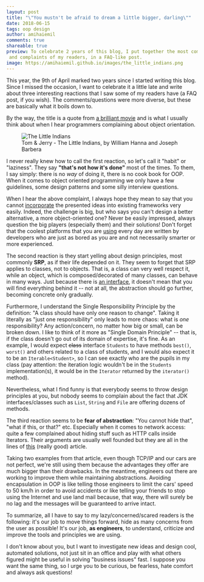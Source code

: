 ```yaml
---
layout: post
title: "\"You mustn't be afraid to dream a little bigger, darling\""
date: 2018-06-15
tags: oop design
author: amihaiemil
comments: true
shareable: true
preview: To celebrate 2 years of this blog, I put together the most common comments
 and complaints of my readers, in a FAQ-like post.
image: https://amihaiemil.github.io/images/the_little_indians.png
---
```


This year, the 9th of April marked two years since I started writing this blog. Since I
missed the occasion, I want to celebrate it a little late and write about three interesting reactions that I saw some of my readers have (a FAQ post, if you wish). The comments/questions were more diverse, but these are basically what it boils down to.

By the way, the title is a quote from [a brilliant movie](https://www.imdb.com/title/tt1375666/) and is what I usually think about when I hear programmers complaining about object orientation.

<figure class="articleimg">
 <img src="{{page.image}}" alt="The Little Indians">
 <figcaption>
 Tom & Jerry - The Little Indians, by  William Hanna and Joseph Barbera
 </figcaption>
</figure>

I never really knew how to call the first reaction, so let's call it "habit" or "laziness". They say **"that's not how it's done"** most of the times. To them, I say simply: there is no *way* of doing it, there is no cook book for OOP. When it comes to object oriented programming we only have a few guidelines, some design patterns and some silly interview questions.

When I hear the above complaint, I always hope they mean to say that you cannot [incorporate](/2018/04/17/dolls-and-maquettes.html) the presented ideas into existing frameworks very easily. Indeed, the challenge is big, but who says you can't design a better alternative, a more object-oriented one? Never be easily impressed, always question the big players (especially them) and their solutions! Don't forget that the coolest platforms that you are [using](/2018/01/24/teach-them-the-language-first.html) every day are written by developers who are just as bored as you are and not necessarily smarter or more experienced.

The second reaction is they start yelling about design principles, most commonly **SRP**, as if their life depended on it. They seem to forget that SRP applies to classes, not to objects. That is, a class can very well respect it, while an object, which is composed/decorated of many classes, can behave in many ways. Just because there is [an interface](/2017/08/12/how-interfaces-are-refactoring-our-code.html), it doesn't mean that you will find everything behind it -- not at all, the abstraction should go further, becoming concrete only gradually.

Furthermore, I understand the Single Responsibility Principle by the definition: "A class should have only one reason to change". Taking it literally as "just one responsibility" only leads to more chaos: what is *one* responsibility? Any action/concern, no matter how big or small, can be broken down. I like to think of it more as "Single Domain Principle" -- that is, if the class doesn't go out of its domain of expertise, it's fine. As an example, I would expect <strike>class</strike> interface ``Students`` to have methods ``best()``, ``worst()`` and others related to a class of students, and I would also expect it to be an ``Iterable<Student>``, so I can see exactly who are the pupils in my class (pay attention: the iteration logic wouldn't be in the ``Students`` implementation(s), it would be in the ``Iterator`` returned by the ``iterator()`` method).

Nevertheless, what I find funny is that everybody seems to throw design principles at you, but nobody seems to complain about the fact that JDK interfaces/classes such as ``List``, ``String`` and ``File`` are offering dozens of methods.

The third reaction seems to be **fear of abstraction**: "You cannot hide that", "what if this, or that?" etc. Especially when it comes to network access: quite a few complained about hiding stuff such as HTTP calls inside Iterators. Their arguments are usually well founded but they are all in the lines
of [this](https://www.joelonsoftware.com/2002/11/11/the-law-of-leaky-abstractions/) (really good) article.

Taking two examples from that article, even though TCP/IP and our cars are not perfect, we're still using them because the advantages they offer are much bigger than their drawbacks. In the meantime, engineers out there are working to improve them while maintaining abstractions. Avoiding encapsulation in OOP is like telling those engineers to limit the cars' speed to 50 km/h in order to avoid accidents or like telling your friends to stop using the Internet and use land mail because, that way, there will surely be no lag and the messages will be guaranteed to arrive intact.

To summarize, all I have to say to my lazy/concerned/scared readers is the following: it's our job to move things forward, hide as many concerns from the user as possible! It's our job, **as engineers**, to understand, criticize and improve the tools and principles we are using.

I don't know about you, but I want to investigate new ideas and design cool, automated solutions, not just sit in an office and play with what others figured might be useful in solving "business issues" fast. I suppose you want the same thing, so I urge you to be curious, be fearless, hate comfort and always ask questions!
